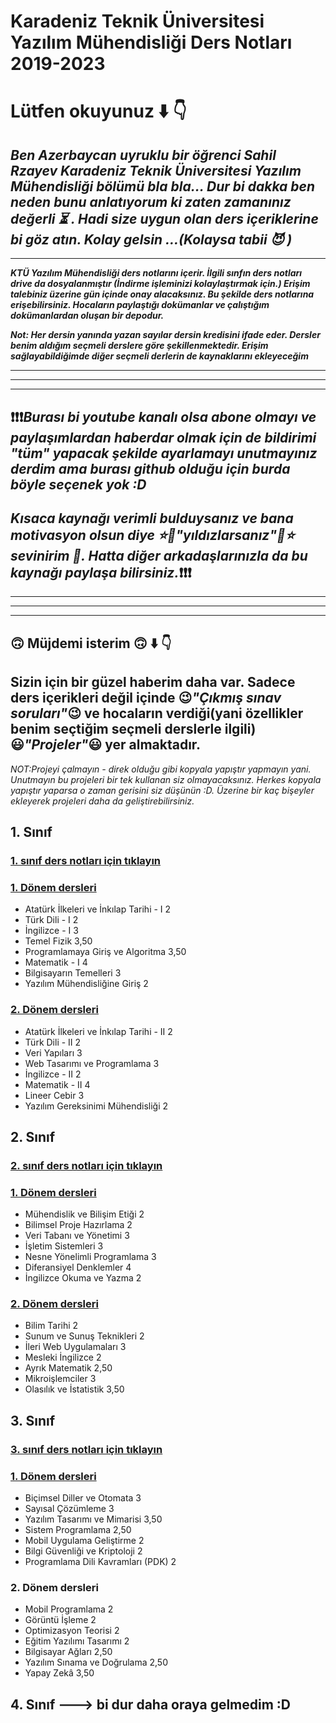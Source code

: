 # Karadeniz Teknik Üniversitesi Yazılım Mühendisliği Ders Notları 2019-2023

# Lütfen okuyunuz :arrow_down: :point_down:

## *Ben Azerbaycan uyruklu bir öğrenci Sahil Rzayev Karadeniz Teknik Üniversitesi Yazılım Mühendisliği bölümü bla bla... Dur bi dakka ben neden bunu anlatıyorum ki zaten zamanınız değerli :hourglass_flowing_sand: . Hadi size uygun olan ders içeriklerine bi göz atın. Kolay gelsin ...(Kolaysa tabii :smiling_imp: )*

---

***KTÜ Yazılım Mühendisliği ders notlarını içerir. İlgili sınfın ders notları drive da dosyalanmıştır (İndirme işleminizi kolaylaştırmak için.) Erişim talebiniz üzerine gün içinde onay alacaksınız. Bu şekilde ders notlarına erişebilirsiniz. Hocaların paylaştığı dokümanlar ve çalıştığım dokümanlardan oluşan bir depodur.*** 

***Not: Her dersin yanında yazan sayılar dersin kredisini ifade eder. Dersler benim aldığım seçmeli derslere göre şekillenmektedir. Erişim sağlayabildiğimde diğer seçmeli derlerin de kaynaklarını ekleyeceğim***

---
---
---
## :exclamation::exclamation::exclamation:***Burası bi youtube kanalı olsa abone olmayı ve paylaşımlardan haberdar olmak için de bildirimi "tüm" yapacak şekilde ayarlamayı unutmayınız derdim ama burası github olduğu için burda böyle seçenek yok :D*** 
## ***Kısaca kaynağı verimli bulduysanız ve bana motivasyon olsun diye :star::star2:"yıldızlarsanız":star2::star: sevinirim :star_struck:. Hatta diğer arkadaşlarınızla da bu kaynağı paylaşa bilirsiniz.***:exclamation::exclamation::exclamation:

---
---
---
## :upside_down_face: Müjdemi isterim :upside_down_face: :arrow_down: :point_down:
## Sizin için bir güzel haberim daha var. Sadece ders içerikleri değil içinde :wink:*"Çıkmış sınav soruları"*:wink: ve hocaların verdiği(yani özellikler benim seçtiğim seçmeli derslerle ilgili) :smiley:*"Projeler"*:smiley: yer almaktadır.
*NOT:Projeyi çalmayın - direk olduğu gibi kopyala yapıştır yapmayın yani. Unutmayın bu projeleri bir tek kullanan siz olmayacaksınız. Herkes kopyala yapıştır yaparsa o zaman gerisini siz düşünün :D. Üzerine bir kaç bişeyler ekleyerek projeleri daha da geliştirebilirsiniz.*


## 1. Sınıf
### [1. sınıf ders notları için tıklayın](https://drive.google.com/drive/folders/18fcH2Xc9yWW9CmVIuSV4Z2W6FOYwPNQJ)

### [1. Dönem dersleri](https://drive.google.com/drive/folders/18imlJ5x66zo5Y_S5yBtRkDchcZEcsoj3) 
* Atatürk İlkeleri ve İnkılap Tarihi - I	2	
* Türk Dili - I	2	
* İngilizce - I	3	
* Temel Fizik	3,50
* Programlamaya Giriş ve Algoritma	3,50	
* Matematik - I	4
* Bilgisayarın Temelleri	3
* Yazılım Mühendisliğine Giriş 2
 	
### [2. Dönem dersleri](https://drive.google.com/drive/folders/1D3b1EGme5teCNmlhFeG4LYY6OhBGptRL) 
* Atatürk İlkeleri ve İnkılap Tarihi - II	2	
* Türk Dili - II	2	
* Veri Yapıları	3	
* Web Tasarımı ve Programlama	3	
* İngilizce - II	2	
* Matematik - II	4	 
* Lineer Cebir	3	
* Yazılım Gereksinimi Mühendisliği	2
  
## 2. Sınıf
### [2. sınıf ders notları için tıklayın]()

### [1. Dönem dersleri]() 
* Mühendislik ve Bilişim Etiği	2	
* Bilimsel Proje Hazırlama	2	
* Veri Tabanı ve Yönetimi	3	
* İşletim Sistemleri	3	
* Nesne Yönelimli Programlama	3 
* Diferansiyel Denklemler	4	
* İngilizce Okuma ve Yazma	2

### [2. Dönem dersleri]()
* Bilim Tarihi	2	
* Sunum ve Sunuş Teknikleri	2	
* İleri Web Uygulamaları	3	
* Mesleki İngilizce	2	
* Ayrık Matematik	2,50	
* Mikroişlemciler	3	
* Olasılık ve İstatistik	3,50
  
## 3. Sınıf
### [3. sınıf ders notları için tıklayın]()

### [1. Dönem dersleri]() 
* Biçimsel Diller ve Otomata	3	
* Sayısal Çözümleme	3	
* Yazılım Tasarımı ve Mimarisi	3,50
* Sistem Programlama	2,50	
* Mobil Uygulama Geliştirme	2	
* Bilgi Güvenliği ve Kriptoloji	2	
* Programlama Dili Kavramları (PDK)	2

### 2. Dönem dersleri
* Mobil Programlama	2	
* Görüntü İşleme	2	
* Optimizasyon Teorisi	2	
* Eğitim Yazılımı Tasarımı	2	
* Bilgisayar Ağları	2,50	
* Yazılım Sınama ve Doğrulama	2,50	
* Yapay Zekâ	3,50
  
## 4. Sınıf ---> bi dur daha oraya gelmedim :D
